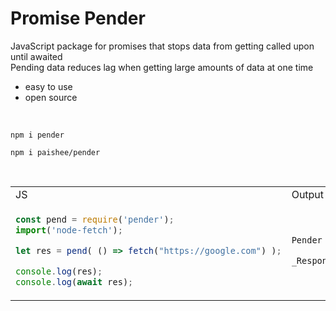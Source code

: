 # Promise Pender
JavaScript package for promises that stops data from getting called upon until awaited<br>
Pending data reduces lag when getting large amounts of data at one time

- easy to use
- open source

<br>

```console
npm i pender
```
```console
npm i paishee/pender
```

<br>

<table>
<tr>
<td>JS</td><td>Output</td>
</tr>
<tr>
<td>
  
```js
const pend = require('pender');
import('node-fetch');

let res = pend( () => fetch("https://google.com") );

console.log(res);
console.log(await res);
```

</td>

<td>

```js
Pender Promise <pending>        

_Response { ... }
```
  
</td>

</tr>
</table>
